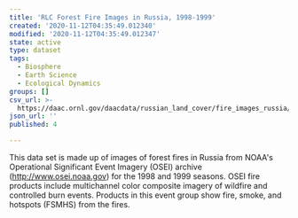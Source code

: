```yaml
---
title: 'RLC Forest Fire Images in Russia, 1998-1999'
created: '2020-11-12T04:35:49.012340'
modified: '2020-11-12T04:35:49.012347'
state: active
type: dataset
tags:
  - Biosphere
  - Earth Science
  - Ecological Dynamics
groups: []
csv_url: >-
  https://daac.ornl.gov/daacdata/russian_land_cover/fire_images_russia/comp/fire_image_index.csv
json_url: ''
published: 4

---
```

This data set is made up of images of forest fires in Russia from NOAA's Operational Significant Event Imagery (OSEI) archive (http://www.osei.noaa.gov) for the 1998 and 1999 seasons. OSEI fire products include multichannel color composite imagery of wildfire and controlled burn events. Products in this event group show fire, smoke, and hotspots (FSMHS) from the fires.

